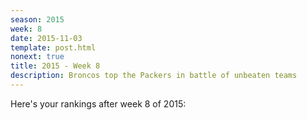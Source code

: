 ```yaml
---
season: 2015
week: 8
date: 2015-11-03
template: post.html
nonext: true
title: 2015 - Week 8
description: Broncos top the Packers in battle of unbeaten teams
---
```


Here's your rankings after week 8 of 2015:

